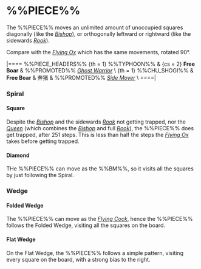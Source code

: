 # %%PIECE%%

The %%PIECE%% moves an unlimited amount of unoccupied squares
diagonally (like the [*Bishop*](bishop.html)), or orthogonally
leftward or rightward (like the sidewards [*Rook*](rook.html)).

Compare with the [*Flying Ox*](flying_ox.html) which has the same
movements, rotated 90&deg;.

|====
%%PIECE_HEADERS%%
  {th = 1}  %%TYPHOON%%
& {cs = 2}  **Free Boar**
&           %%PROMOTED%% [*Ghost Warrior*](ghost_warrior.html) \\
  {th = 1}  %%CHU_SHOGI%%
&           **Free Boar**  & &#x5954;&#x732A;
&           %%PROMOTED%% [*Side Mover*](swallows_wings.html?piece=side_mover) \\
====|

### Spiral

#### Square

Despite the [*Bishop*](bishop.html) and the sidewards
[*Rook*](rook.html) not getting trapped, nor the [*Queen*](queen.html)
(which combines the [*Bishop*](bishop.html) and full [*Rook*](rook.html)),
the %%PIECE%% does get trapped, after 251 steps. This is less than
half the steps the [*Flying Ox*](flying_ox.html) takes before getting
trapped.

#### Diamond

THe %%PIECE%% can move as the %%BM%%, so it visits all the squares
by just following the Spiral.

### Wedge

#### Folded Wedge

The %%PIECE%% can move as the [*Flying Cock*](flying_cock.html),
hence the %%PIECE%% follows the Folded Wedge, visiting all the
squares on the board.

#### Flat Wedge

On the Flat Wedge, the %%PIECE%% follows a simple pattern, visiting
every square on the board, with a strong bias to the right.
